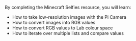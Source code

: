By completing the Minecraft Selfies resource, you will learn:

- How to take low-resolution images with the Pi Camera
- How to convert images into RGB values
- How to convert RGB values to Lab colour space
- How to iterate over multiple lists and compare values

